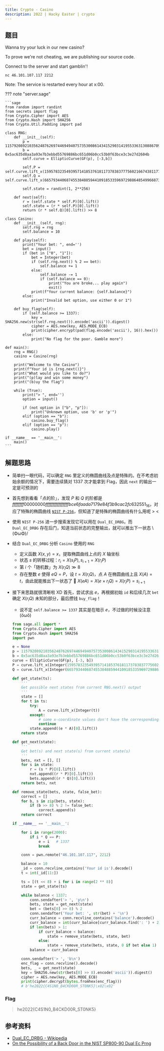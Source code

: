 ```yaml
---
title: Crypto - Casino
description: 2022 | Hacky Easter | crypto
---
```


## 题目

Wanna try your luck in our new casino?

To prove we're not cheating, we are publishing our source code.

Connect to the server and start gamblin'!

    nc 46.101.107.117 2212

Note: The service is restarted every hour at x:00.

??? note "server.sage"

    ```sage
    from random import randint
    from secrets import flag
    from Crypto.Cipher import AES
    from Crypto.Hash import SHA256
    from Crypto.Util.Padding import pad

    class RNG:
        def __init__(self):
            p = 115792089210356248762697446949407573530086143415290314195533631308867097853951
            b = 0x5ac635d8aa3a93e7b3ebbd55769886bc651d06b0cc53b0f63bce3c3e27d2604b
            self.curve = EllipticCurve(GF(p), [-3,b])

            self.P = self.curve.lift_x(15957832354939571418537618117378383777560216674381177964707415375932803624163)
            self.Q = self.curve.lift_x(66579344068745538488594410918533596972988648549966873409328261501470196728491)
            
            self.state = randint(1, 2**256)
            
        def next(self):
            r = (self.state * self.P)[0].lift()
            self.state = (r * self.P)[0].lift()
            return (r * self.Q)[0].lift() >> 8

    class Casino:
        def __init__(self, rng):
            self.rng = rng
            self.balance = 10

        def play(self):
            print("Your bet: ", end='')
            bet = input()
            if (bet in ["0", "1"]):
                bet = Integer(bet)
                if (self.rng.next() % 2 == bet):
                    self.balance += 1
                else:
                    self.balance -= 1
                    if (self.balance == 0):
                        print("You are broke... play again")
                        exit()
                print(f"Your current balance: {self.balance}")
            else:
                print("Invalid bet option, use either 0 or 1")
                
        def buy_flag(self):
            if (self.balance >= 1337):
                key = SHA256.new(str(self.rng.next()).encode('ascii')).digest()
                cipher = AES.new(key, AES.MODE_ECB)
                print(cipher.encrypt(pad(flag.encode('ascii'), 16)).hex())
            else:
                print("No flag for the poor. Gamble more")

    def main():
        rng = RNG()
        casino = Casino(rng)

        print("Welcome to the Casino")
        print(f"Your id is {rng.next()}")
        print("What would you like to do?")
        print("(p)lay and win some money")
        print("(b)uy the flag")

        while (True):
            print("> ", end='')
            option = input()

            if (not option in ["b", "p"]):
                print("Unknown option, use 'b' or 'p'")
            elif (option == "b"):
                casino.buy_flag()
            elif (option == "p"):
                casino.play()

    if __name__ == '__main__':
        main()
    ```

## 解题思路

- 简单扫一眼代码，可以确定 `RNG` 里定义的椭圆曲线及点是特殊的。在不考虑初始余额的情况下，需要连续猜对 $1337$ 次才能拿到 Flag，因此 `next` 的输出一定是可预测的
- 首先想到看看「点的阶」，发现 $P$ 和 $Q$ 的阶都是 $ffffffff00000000ffffffffffffffffbce6faada7179e84f3b9cac2fc632551_{16}$，对应了特殊的椭圆曲线 [`NIST P-256`](https://safecurves.cr.yp.to/base.html)，但知道了是特殊的椭圆曲线有什么用呢 > <
- 使用 `NIST P-256` 进一步搜索发现它可以用在 `Dual_EC_DRBG`，而 `Dual_EC_DRBG` 存在后门，知道当前状态的完整输出，就可以推出下一状态 \\(ΦωΦ)/
- 结合 `Dual_EC_DRBG` 分析 `Casino` 使用的 `RNG`
    - 定义函数 $X(x,y)=x$，提取椭圆曲线上点的 $X$ 轴坐标
    - 状态 $s$ 的转移过程：$r_i=X(s_i P),s_{i+1}=X(r_i P)$
    - 第 $i$ 个「随机数」为 $X(r_i Q) \gg 8$
    - 存在整数 $e$ 使得 $eQ=P$，设 $t=X(r_i Q)$，点 $A$ 在椭圆曲线上且 $X(A)=t$，由此就能推出下一状态了 🥳 $X(eA)=X(e\times r_i Q)=X(r_i P)=s_{i+1}$
- 接下来思路就很清晰啦 XD 首先，尝试求出 $e$，再根据初始 `id` 和后续几次 `bet` 确定 $X(r_i Q)$ 未知的部分，最后攒钱 `buy_flag`！
    - 说不定 `self.balance >= 1337` 其实是在暗示 $e$，不过做的时候没注意 (ŏωŏ)

    ```py
    from sage.all import *
    from Crypto.Cipher import AES
    from Crypto.Hash import SHA256
    import pwn

    e = None
    p = 115792089210356248762697446949407573530086143415290314195533631308867097853951
    b = 0x5ac635d8aa3a93e7b3ebbd55769886bc651d06b0cc53b0f63bce3c3e27d2604b
    curve = EllipticCurve(GF(p), [-3, b])
    P = curve.lift_x(Integer(15957832354939571418537618117378383777560216674381177964707415375932803624163))
    Q = curve.lift_x(Integer(66579344068745538488594410918533596972988648549966873409328261501470196728491))

    def get_state(ts):
        '''
        Get possible next states from current RNG.next() output
        '''
        state = []
        for t in ts:
            try:
                A = curve.lift_x(Integer(t))
            except:
                # some x-coordinate values don't have the corresponding points on the curve
                continue
            state.append((e * A)[0].lift())
        return state

    def get_next(state):
        '''
        Get bet(s) and next state(s) from current state(s)
        '''
        bets, nxt = [], []
        for s in state:
            r = (s * P)[0].lift()
            nxt.append((r * P)[0].lift())
            bets.append((r * Q)[0].lift())
        return bets, nxt

    def remove_state(bets, state, false_bet):
        correct = []
        for b, s in zip(bets, state):
            if (b >> 8) % 2 != false_bet:
                correct.append(s)
        return correct

    if __name__ == '__main__':

        for i in range(2000):
            if i * Q == P:
                e = i   # 1337
                break

        conn = pwn.remote("46.101.107.117", 2212)

        balance = 10
        _id = conn.recvline_contains('Your id is').decode()
        t = int(_id[11:])

        ts = [(t << 8) + i for i in range(2 ** 8)]
        state = get_state(ts)

        while balance < 1337:
            conn.sendafter('> ', 'p\n')
            bets, state = get_next(state)
            bet = (bets[0] >> 8) % 2
            conn.sendafter('Your bet: ', str(bet) + '\n')
            curr_balance = conn.recvline_contains('balance').decode()
            curr_balance = int(curr_balance[curr_balance.find(': ') + 2:])
            if len(bets) > 1:
                if curr_balance < balance:
                    state = remove_state(bets, state, bet)
                else:
                    state = remove_state(bets, state, 0 if bet else 1)
            balance = curr_balance

        conn.sendafter('> ', 'b\n')
        enc_flag = conn.recvline().decode()
        bets, _ = get_next(state)
        key = SHA256.new(str(bets[0] >> 8).encode('ascii')).digest()
        cipher = AES.new(key, AES.MODE_ECB)
        print(cipher.decrypt(bytes.fromhex(enc_flag)))
        # b'he2022{C4S1N0_B4CKD00R_ST0NK5}\x02\x02'
    ```

### Flag

> he2022{C4S1N0_B4CKD00R_ST0NK5}

## 参考资料

- [Dual_EC_DRBG - Wikipedia](https://en.wikipedia.org/wiki/Dual_EC_DRBG)
- [On the Possibility of a Back Door in the NIST SP800-90 Dual Ec Prng](http://rump2007.cr.yp.to/15-shumow.pdf)